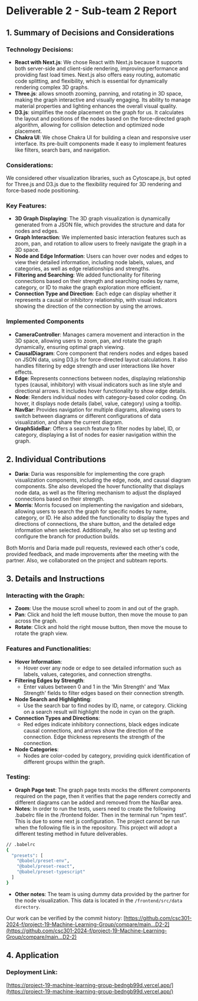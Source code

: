 # Deliverable 2 - Sub-team 2 Report

## 1. Summary of Decisions and Considerations
### Technology Decisions:
- **React with Next.js**: We chose React with Next.js because it supports both server-side and client-side rendering, improving performance and providing fast load times. Next.js also offers easy routing, automatic code splitting, and flexibility, which is essential for dynamically rendering complex 3D graphs.
- **Three.js**: allows smooth zooming, panning, and rotating in 3D space, making the graph interactive and visually engaging. Its ability to manage material properties and lighting enhances the overall visual quality.
- **D3.js**: simplifies the node placement on the graph for us. It calculates the layout and positions of the nodes based on the force-directed graph algorithm, allowing for collision detection and optimized node placement.
- **Chakra UI**: We chose Chakra UI for building a clean and responsive user interface. Its pre-built components made it easy to implement features like filters, search bars, and navigation.
### Considerations:
We considered other visualization libraries, such as Cytoscape.js, but opted for Three.js and D3.js due to the flexibility required for 3D rendering and force-based node positioning.
### Key Features:
- **3D Graph Displaying**: The 3D graph visualization is dynamically generated from a JSON file, which provides the structure and data for nodes and edges.
- **Graph Interaction**: We implemented basic interaction features such as zoom, pan, and rotation to allow users to freely navigate the graph in a 3D space.
- **Node and Edge Information**: Users can hover over nodes and edges to view their detailed information, including node labels, values, and categories, as well as edge relationships and strengths.
- **Filtering and Searching**: We added functionality for filtering connections based on their strength and searching nodes by name, category, or ID to make the graph exploration more efficient.
- **Connection Type and Direction**: Each edge can display whether it represents a causal or inhibitory relationship, with visual indicators showing the direction of the connection by using the arrows.
### Implemented Components
- **CameraController**: Manages camera movement and interaction in the 3D space, allowing users to zoom, pan, and rotate the graph dynamically, ensuring optimal graph viewing.
- **CausalDiagram**: Core component that renders nodes and edges based on JSON data, using D3.js for force-directed layout calculations. It also handles filtering by edge strength and user interactions like hover effects.
- **Edge**: Represents connections between nodes, displaying relationship types (causal, inhibitory) with visual indicators such as line style and directional arrows. It includes hover functionality to show edge details.
- **Node**: Renders individual nodes with category-based color coding. On hover, it displays node details (label, value, category) using a tooltip.
- **NavBar**: Provides navigation for multiple diagrams, allowing users to switch between diagrams or different configurations of data visualization, and share the current diagram.
- **GraphSideBar**: Offers a search feature to filter nodes by label, ID, or category, displaying a list of nodes for easier navigation within the graph.
## 2. Individual Contributions
- **Daria**: Daria was responsible for implementing the core graph visualization components, including the edge, node, and causal diagram components. She also developed the hover functionality that displays node data, as well as the filtering mechanism to adjust the displayed connections based on their strength.
- **Morris**: Morris focused on implementing the navigation and sidebars, allowing users to search the graph for specific nodes by name, category, or ID. He also added the functionality to display the types and directions of connections, the share button, and the detailed edge information when selected. Additionally, he also set up testing and configure the branch for production builds.  


Both Morris and Daria made pull requests, reviewed each other's code, provided feedback, and made improvements after the meeting with the partner. Also, we collaborated on the project and subteam reports. 


## 3. Details and Instructions
### Interacting with the Graph:
- **Zoom**: Use the mouse scroll wheel to zoom in and out of the graph.
- **Pan**: Click and hold the left mouse button, then move the mouse to pan across the graph.
- **Rotate**: Click and hold the right mouse button, then move the mouse to rotate the graph view.
### Features and Functionalities:
- **Hover Information**:
  - Hover over any node or edge to see detailed information such as labels, values, categories, and connection strengths.
- **Filtering Edges by Strength**:
  - Enter values between 0 and 1 in the 'Min Strength' and 'Max Strength' fields to filter edges based on their connection strength.
- **Node Search and Highlighting**:
  - Use the search bar to find nodes by ID, name, or category. Clicking on a search result will highlight the node in cyan on the graph.
- **Connection Types and Directions**:
  - Red edges indicate inhibitory connections, black edges indicate causal connections, and arrows show the direction of the connection. Edge thickness represents the strength of the connection.
- **Node Categories**:
  - Nodes are color-coded by category, providing quick identification of different groups within the graph.
### Testing: 
- **Graph Page test**:
The graph page tests mocks the different components required on the page, then it verifies that the page renders correctly and different diagrams can be added and removed from the NavBar area.
- **Notes**:
In order to run the tests, users need to create the following .babelrc file in the /frontend folder. Then in the terminal run “npm test”. 
This is due to some next js configuration. The project cannot be run when the following file is in the repository. This project will adopt a different testing method in future deliverables. 


```bash
// .babelrc
{
  "presets": [
    "@babel/preset-env",
    "@babel/preset-react",
    "@babel/preset-typescript"
  ]
}
```

- **Other notes**:
The team is using dummy data provided by the partner for the node visualization. This data is located in the `/frontend/src/data directory`.

Our work can be verified by the commit history: [https://github.com/csc301-2024-f/project-19-Machine-Learning-Group/compare/main...D2-2](https://github.com/csc301-2024-f/project-19-Machine-Learning-Group/compare/main...D2-2)

## 4. Application
### Deployment Link: 
[https://project-19-machine-learning-group-bedngb99d.vercel.app/](https://project-19-machine-learning-group-bedngb99d.vercel.app/)
